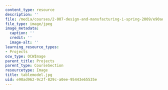 ```yaml
---
content_type: resource
description: ''
file: /media/courses/2-007-design-and-manufacturing-i-spring-2009/e90ad9629c2f829ca0ee95443e65535e_tablemodel.jpg
file_type: image/jpeg
image_metadata:
  caption: ''
  credit: ''
  image-alt: ''
learning_resource_types:
- Projects
ocw_type: OCWImage
parent_title: Projects
parent_type: CourseSection
resourcetype: Image
title: tablemodel.jpg
uid: e90ad962-9c2f-829c-a0ee-95443e65535e
---
```

